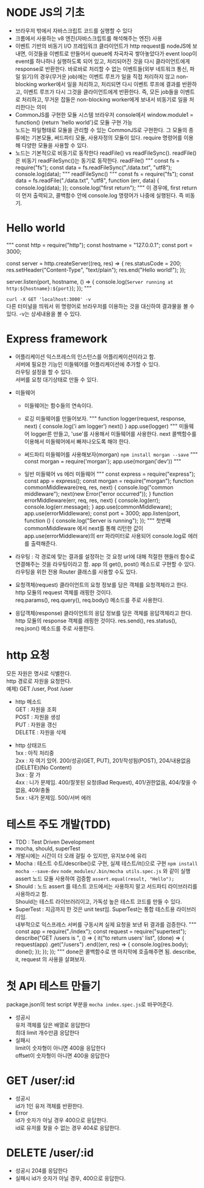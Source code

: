# NODE JS의 기초

- 브라우저 밖에서 자바스크립트 코드를 실행할 수 있다
- 크롬에서 사용하는 v8 엔진(자바스크립트를 해석해주는 엔진) 사용
- 이벤트 기반의 비동기 I/O 프레임워크
  클라이언트가 http request를 nodeJS에 보내면, 이것들을 이벤트로 만들어서 queue에 차곡차곡 쌓아놓았다가 event loop이 event를 하나하나 실행하도록 되어 있고, 처리되어진 것을 다시 클라이언트에게 response로 반환한다. 바로바로 처리할 수 없는 이벤트들(외부 네트워크 통신, 파일 읽기)의 경우(무거운 job)에는 이벤트 루프가 일을 직접 처리하지 않고 non-blocking worker에서 일을 처리하고, 처리되면 다시 이벤트 루프에 결과를 반환하고, 이벤트 루프가 다시 그것을 클라이언트에게 반환한다. 즉, 모든 job들을 이벤트로 처리하고, 무거운 잡들은 non-blocking worker에게 보내서 비동기로 일을 처리한다는 의미
- CommonJS를 구현한 모듈 시스템
  브라우저 console에서 window.module1 = function() {return 'hello world'}로 모듈 구현 가능  
  노드는 파일형태로 모듈을 관리할 수 있는 CommonJS로 구현한다. 그 모듈의 종류에는 기본모듈, 써드파티 모듈, 사용자정의 모듈이 있다. require 명령어를 이용해 다양한 모듈을 사용할 수 있다.
- 노드는 기본적으로 비동기로 동작한다
  readFile() vs readFileSync(). readFile()은 비동기 readFileSync()는 동기로 동작한다.
  readFile()
  """
  const fs = require("fs");
  const data = fs.readFileSync("./data.txt", "utf8");
  console.log(data);
  """
  readFileSync()
  """
  const fs = require("fs");
  const data = fs.readFile("./data.txt", "utf8", function (err, data) {
  console.log(data);
  });
  console.log("first return");
  """
  이 경우에, first return이 먼저 출력되고, 콜백함수 안에 console.log 명령어가 나중에 실행된다. 즉 비동기.

# Hello world

"""
const http = require("http");
const hostname = "127.0.0.1";
const port = 3000;

const server = http.createServer((req, res) => {
res.statusCode = 200;
res.setHeader("Content-Type", "text/plain");
res.end("Hello world!");
});

server.listen(port, hostname, () => {
console.log(`Server running at http:${hostname}:${port}`);
});
"""

`curl -X GET 'localhost:3000' -v`  
다른 터미널을 띄워서 위 명령어로 브라우저를 이용하는 것을 대신하여 결과물을 볼 수 있다. -v는 상세내용을 볼 수 있다.

# Express framework

- 어플리케이션
  익스프레스의 인스턴스를 어플리케이션이라고 함.  
  서버에 필요한 기능인 미들웨어를 어플리케이션에 추가할 수 있다.  
  라우팅 설정을 할 수 있다.  
  서버를 요청 대기상태로 만들 수 있다.

- 미들웨어

  - 미들웨어는 함수들의 연속이다.
  - 로깅 미들웨어를 만들어보자.
    """
    function logger(request, response, next) {
    console.log('i am logger')
    next()
    }
    app.use(logger)
    """
    미들웨어 logger른 만들고, 'use'를 사용해서 미들웨어를 사용한다. next 콜백함수를 이용해서 미들웨어에서 빠져나오도록 해야 한다.

  - 써드파티 미들웨어를 사용해보자(morgan)
    `npm install morgan --save`
    """
    const morgan = require('morgan');
    app.use(morgan('dev'))
    """

  - 일반 미들웨어 vs 에러 미들웨어
    """
    const express = require("express");
    const app = express();
    const morgan = require("morgan");
    function commonMiddleware(req, res, next) {
    console.log("common middleware");
    next(new Error("error occurred"));
    }
    function errorMiddleware(err, req, res, next) {
    console.log(err);
    console.log(err.message);
    }
    app.use(commonMiddleware);
    app.use(errorMiddleware);
    const port = 3000;
    app.listen(port, function () {
    console.log("Server is running");
    });
    """
    첫번째 commonMiddleware 에서 next를 통해 리턴한 값이 app.use(errorMiddleware)의 err 파라미터로 사용되어 console.log로 에러를 출력해준다.

- 라우팅 : 각 경로에 맞는 결과를 설정하는 것
  요청 url에 대해 적절한 핸들러 함수로 연결해주는 것을 라우팅이라고 함.
  app 의 get(), post() 메소드로 구현할 수 있다.
  라우팅을 위한 전용 Router 클래스를 사용할 수도 있다.

- 요청객체(request)
  클라이언트의 요청 정보를 담은 객체를 요청객체라고 한다.  
  http 모듈의 request 객체를 래핑한 것이다.  
  req.params(), req.query(), req.body() 메소드를 주로 사용한다.

- 응답객체(response)
  클라이언트의 응답 정보를 담은 객체를 응답객체라고 한다.
  http 모듈의 response 객체를 래핑한 것이다.
  res.send(), res.status(), req.json() 메소드를 주로 사용한다.

# http 요청

모든 자원은 명사로 식별한다.  
http 경로로 자원을 요청한다.  
예제) GET /user, Post /user

- http 메소드  
  GET : 자원을 조회  
  POST : 자원을 생성  
  PUT : 자원을 갱신  
  DELETE : 자원을 삭제

- http 상태코드  
  1xx : 아직 처리중  
  2xx : 자 여기 있어. 200/성공(GET, PUT), 201/작성됨(POST), 204/내용없음(DELETE)(No Content)  
  3xx : 잘 가  
  4xx : 니가 문제임. 400/잘못된 요청(Bad Request), 401/권한없음, 404/찾을 수 없음, 409/충돌  
  5xx : 내가 문제임. 500/서버 에러

# 테스트 주도 개발(TDD)

- TDD : Test Driven Development
- mocha, should, superTest
- 개발시에는 시간이 더 오래 걸릴 수 있지만, 유지보수에 유리
- Mocha : 테스트 수트/describe()로 구현, 실제 테스트/it()으로 구현
  `npm install mocha --save-dev`
  `node_modules/.bin/mocha utils.spec.js` 와 같이 실행
  assert 노드 모듈 사용하여 검증함 `assert.equal(result, "Hello");`
- Should : 노드 assert 를 테스트 코드에서는 사용하지 말고 서드파티 라이브러리를 사용하라고 함.  
  Should는 테스트 라이브러리이고, 가독성 높은 테스트 코드를 만들 수 있다.
- SuperTest : 지금까지 한 것은 unit test임. SuperTest는 통합 테스트용 라이브러리임.  
   내부적으로 익스프레스 서버를 구동시켜 실제 요청을 보낸 뒤 결과를 검증한다.
  """
  const app = require("./index");
  const request = require("supertest");
  describe("GET /users is ", () => {
  it("to return users' list", (done) => {
  request(app)
  .get("/users")
  .end((err, res) => {
  console.log(res.body);
  done();
  });
  });
  });
  """
  done은 콜백함수로 맨 마지막에 호출해주면 됨. describe, it, request 의 사용을 살펴보자.

# 첫 API 테스트 만들기

package.json의 test script 부분을 `mocha index.spec.js`로 바꾸어준다.

- 성공시  
  유저 객체를 담은 배열로 응답한다  
  최대 limit 개수만큼 응답한다
- 실패시  
  limit이 숫자형이 아니면 400을 응답한다  
  offset이 숫자형이 아니면 400을 응답한다

# GET /user/:id

- 성공시  
  id가 1인 유저 객체를 반환한다.
- Error  
  id가 숫자가 아닐 경우 400으로 응답한다.  
  id로 유저를 찾을 수 없는 경우 404로 응답한다.

# DELETE /user/:id

- 성공시
  204를 응답한다
- 실패시
  id가 숫자가 아닐 경우, 400으로 응답한다.
